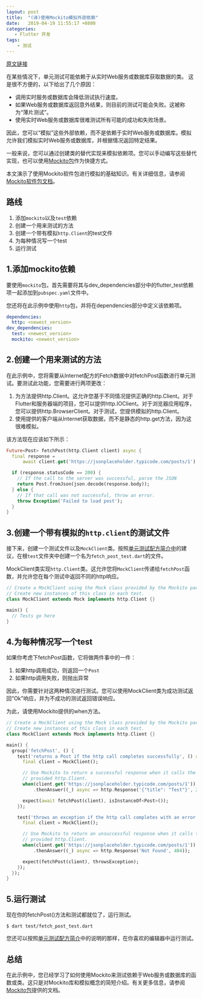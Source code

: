 ```yaml
---
layout: post
title:  "(译)使用Mockito模拟外部依赖"
date:   2019-04-19 11:55:17 +0800
categories:   
   - Flutter 开发
tags:
    - 测试
---
```


[原文链接](https://flutter.dev/docs/cookbook/testing/unit/mocking)

在某些情况下，单元测试可能依赖于从实时Web服务或数据库获取数据的类。
这是很不方便的，以下给出了几个原因：

* 调用实时服务或数据库会降低测试执行速度。
* 如果Web服务或数据库返回意外结果，则目前的测试可能会失败。这被称为“薄片测试”。
* 使用实时Web服务或数据库很难测试所有可能的成功和失败场景。

因此，您可以“模拟”这些外部依赖，而不是依赖于实时Web服务或数据库。模拟允许我们模拟实时Web服务或数据库，并根据情况返回特定结果。

一般来说，您可以通过创建类的替代实现来模拟依赖项。您可以手动编写这些替代实现，也可以使用[Mockito包](https://pub.dartlang.org/packages/mockito)作为快捷方式。

本文演示了使用Mockito软件包进行模拟的基础知识。有关详细信息，请参阅[Mockito软件包文档](https://pub.dartlang.org/packages/mockito)。

<!--more-->


## 路线

1. 添加`mockito`以及`test`依赖
2. 创建一个用来测试的方法
3. 创建一个带有模拟`http.Client`的test文件
4. 为每种情况写一个test
5. 运行测试

## 1.添加mockito依赖
要使用`mockito`包，首先需要将其与dev_dependencies部分中的flutter_test依赖项一起添加到`pubspec.yaml`文件中。

您还将在此示例中使用`http`包，并将在dependencies部分中定义该依赖项。

```yaml
dependencies:
  http: <newest_version>
dev_dependencies:
  test: <newest_version>
  mockito: <newest_version>
```

## 2.创建一个用来测试的方法

在此示例中，您将需要从Internet配方的Fetch数据中对fetchPost函数进行单元测试。要测试此功能，您需要进行两项更改：

1. 为方法提供http.Client。这允许您基于不同情况提供正确的http.Client。对于Flutter和服务器端的项目，您可以提供http.IOClient。对于浏览器应用程序，您可以提供http.BrowserClient。对于测试，您提供模拟的http.Client。
2. 使用提供的客户端从Internet获取数据，而不是静态的http.get方法，因为这很难模拟。

该方法现在应该如下所示：

```dart
Future<Post> fetchPost(http.Client client) async {
  final response =
      await client.get('https://jsonplaceholder.typicode.com/posts/1');

  if (response.statusCode == 200) {
    // If the call to the server was successful, parse the JSON
    return Post.fromJson(json.decode(response.body));
  } else {
    // If that call was not successful, throw an error.
    throw Exception('Failed to load post');
  }
}
```
## 3.创建一个带有模拟的`http.client`的测试文件

接下来，创建一个测试文件以及`MockClient`类。按照[单元测试配方简介中](/flutter/test/2019/04/19/An-introduction-to-unit-testing.html)的建议，在根`test`文件夹中创建一个名为`fetch_post_test.dart`的文件。

MockClient类实现`http.Client`类。这允许您将`MockClient`传递给`fetchPost`函数，并允许您在每个测试中返回不同的http响应。

```dart
// Create a MockClient using the Mock class provided by the Mockito package.
// Create new instances of this class in each test.
class MockClient extends Mock implements http.Client {}

main() {
  // Tests go here
}
```

## 4.为每种情况写一个test

如果你考虑下fetchPost函数，它将做两件事中的一件：

1. 如果http调用成功，则返回一个`Post`
2. 如果http调用失败，则抛出异常

因此，你需要针对这两种情况进行测试。您可以使用MockClient类为成功测试返回“Ok”响应，并为不成功的测试返回错误响应。

为此，请使用Mockito提供的when方法。

```dart
// Create a MockClient using the Mock class provided by the Mockito package.
// Create new instances of this class in each test.
class MockClient extends Mock implements http.Client {}

main() {
  group('fetchPost', () {
    test('returns a Post if the http call completes successfully', () async {
      final client = MockClient();

      // Use Mockito to return a successful response when it calls the
      // provided http.Client.
      when(client.get('https://jsonplaceholder.typicode.com/posts/1'))
          .thenAnswer((_) async => http.Response('{"title": "Test"}', 200));

      expect(await fetchPost(client), isInstanceOf<Post>());
    });

    test('throws an exception if the http call completes with an error', () {
      final client = MockClient();

      // Use Mockito to return an unsuccessful response when it calls the
      // provided http.Client.
      when(client.get('https://jsonplaceholder.typicode.com/posts/1'))
          .thenAnswer((_) async => http.Response('Not Found', 404));

      expect(fetchPost(client), throwsException);
    });
  });
}
```

## 5.运行测试

现在你的fetchPost()方法和测试都就位了，运行测试。

```
$ dart test/fetch_post_test.dart
```
您还可以按照[单元测试配方简介](/flutter/test/2019/04/19/An-introduction-to-unit-testing.html)中的说明的那样，在你喜欢的编辑器中运行测试。

## 总结

在此示例中，您已经学习了如何使用Mockito来测试依赖于Web服务或数据库的函数或类。这只是对Mockito库和模拟概念的简短介绍。有关更多信息，请参阅[Mockito包](https://pub.dartlang.org/packages/mockito)提供的文档。